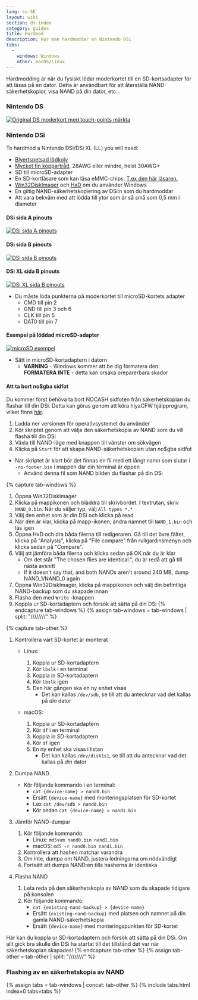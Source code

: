 ```yaml
---
lang: sv-SE
layout: wiki
section: ds-index
category: guides
title: Hardmod
description: Hur man hardmoddar en Nintendo DSi
tabs:
  - 
    windows: Windows
    other: macOS/Linux
---
```


Hardmodding är när du fysiskt lödar moderkortet till en SD-kortsadapter för att läsas på en dator. Detta är användbart för att återställa NAND-säkerhetskopior, visa NAND på din dator, etc...

### Nintendo DS
[![Original DS moderkort med touch-points märkta](/assets/images/ds-hardmod/mobo_pinout.png)](/assets/images/ds-hardmod/mobo_pinout.png)

### Nintendo DSi

To hardmod a Nintendo DSi/DSi XL (LL) you will need:
   - [Blyertspetsad lödkolv](https://www.amazon.com/dp/B01N4571Q6)
   - [Mycket fin koppartråd](https://www.amazon.com/dp/B01MXGNTA4), 28AWG eller mindre, helst 30AWG+
   - SD till microSD-adapter
   - En SD-kortläsare som kan läsa eMMC-chips. [T.ex den här läsaren.](https://www.amazon.com/dp/B006T9B6R2)
   - [Win32DiskImager](https://sourceforge.net/projects/win32diskimager/) och [HxD](https://mh-nexus.de/en/downloads.php?product=HxD20) om du använder Windows
   - En giltig NAND-säkerhetskopiering av DSi:n som du hardmoddar
   - Att vara bekväm med att lödda till ytor som är så små som 0,5 mm i diameter

#### DSi sida A pinouts
[![DSi sida A pinouts](/assets/images/dsi-hardmod/side_a.jpg)](/assets/images/dsi-hardmod/side_a.jpg)
#### DSi sida B pinouts
[![DSi sida B pinouts](/assets/images/dsi-hardmod/side_b.png)](/assets/images/dsi-hardmod/side_b.png)
#### DSi XL sida B pinouts
[![DSi XL sida B pinouts](/assets/images/dsi-hardmod/dsi_xl_side_b.png)](/assets/images/dsi-hardmod/dsi_xl_side_b.png)

- Du måste löda punkterna på moderkortet till microSD-kortets adapter
   - CMD till pin 2
   - GND till pin 3 och 6
   - CLK till pin 5
   - DAT0 till pin 7

#### Exempel på löddad microSD-adapter
[![microSD exempel](/assets/images/dsi-hardmod/sd.jpg)](/assets/images/dsi-hardmod/sd.jpg)

- Sätt in microSD-kortadaptern i datorn
   - **VARNING** - Windows kommer att be dig formatera den: **FORMATERA INTE** - detta kan orsaka oreparerbara skador

#### Att ta bort no$gba sidfot
Du kommer först behöva ta bort NOCASH sidfoten från säkerhetskopian du flashar till din DSi. Detta kan göras genom att köra hiyaCFW hjälpprogram, vilket finns [här](https://github.com/mondul/HiyaCFW-Helper/releases/latest).

1. Ladda ner versionen för operativsystemet du använder
1. Kör skriptet genom att välja den säkerhetskopia av NAND som du vill flasha till din DSi
1. Växla till NAND-läge med knappen till vänster om sökvägen
1. Klicka på `Start` för att skapa NAND-säkerhetskopian utan no$gba sidfot

- När skriptet är klart bör det finnas en fil med ett långt namn som slutar i `-no-footer.bin` i mappen där din terminal är öppen
   - Använd denna fil som NAND bilden du flashar på din DSi

{% capture tab-windows %}
1. Öppna Win32DiskImager
1. Klicka på mappikonen och bläddra till skrivbordet. I textrutan, skriv `NAND_0.bin`. När du väljer typ, välj `All types *.*`
1. Välj den enhet som är din DSi och klicka på read
1. När den är klar, klicka på mapp-ikonen, ändra namnet till `NAND_1.bin` och läs igen
1. Öppna HxD och dra båda filerna till redigeraren. Gå till det övre fältet, klicka på "Analysis", klicka på "File compare" från rullgardinsmenyn och klicka sedan på "Compare".
1. Välj att jämföra båda filerna och klicka sedan på OK när du är klar
   - Om det står "The chosen files are identical.", du är redå att gå till nästa avsnitt
   - If it doesn't say that, and both NANDs aren't around 240 MB, dump NAND_1/NAND_0 again
1. Öppna Win32DiskImager, klicka på mappikonen och välj din befintliga NAND-backup som du skapade innan
1. Flasha den med `Write` -knappen
1. Koppla ur SD-kortadaptern och försök att sätta på din DSi
{% endcapture tab-windows %}
{% assign tab-windows = tab-windows | split: "////////" %}


{% capture tab-other %}
1. Kontrollera vart SD-kortet är monterat
   - Linux:
      1. Koppla ur SD-kortadaptern
      1. Kör `lbslk` i en terminal
      1. Koppla in SD-kortadaptern
      1. Kör `lbslk` igen
      1. Den här gången ska en ny enhet visas
         - Det kan kallas `/dev/sdb`, se till att du antecknar vad det kallas på *din* dator

   - macOS:
      1. Koppla ur SD-kortadaptern
      1. Kör `df` i en terminal
      1. Koppla in SD-kortadaptern
      1. Kör `df` igen
      1. En ny enhet ska visas i listan
         - Det kan kallas `/dev/disk1s1`, se till att du antecknar vad det kallas på *din* dator

1. Dumpa NAND
   - Kör följande kommando i en terminal:
      - `cat {device-name} > nand0.bin`
      - Ersätt `{device-name}` med monteringsplatsen för SD-kortet
      - t.ex `cat /dev/sdb > nand0.bin`
      - Kör sedan `cat {device-name} > nand1.bin`


1. Jämför NAND-dumpar
   1. Kör följande kommando:
      - Linux: `md5sum nand0.bin nand1.bin`
      - macOS: `md5 -r nand0.bin nand1.bin`
   1. Kontrollera att hashen matchar varandra
   1. Om inte, dumpa om NAND, justera ledningarna om nödvändigt
   1. Fortsätt att dumpa NAND:en tills hasherna är identiska

1. Flasha NAND
   1. Leta reda på den säkerhetskopia av NAND som du skapade tidigare på konsolen
   1. Kör följande kommando:
      - `cat {existing-nand-backup} > {device-name}`
      - Ersätt `{existing-nand-backup}` med platsen och namnet på din gamla NAND-säkerhetskopia
      - Ersätt `{device-name}` med monteringspunkten för SD-kortet

Här kan du koppla ur SD-kortadaptern och försök att sätta på din DSi. Om allt gick bra skulle din DSi ha startat till det tillstånd det var när säkerhetskopian skapades!
{% endcapture tab-other %}
{% assign tab-other = tab-other | split: "////////" %}

### Flashing av en säkerhetskopia av NAND
{% assign tabs = tab-windows | concat: tab-other %}
{% include tabs.html index=0 tabs=tabs %}

